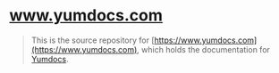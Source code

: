# www.yumdocs.com

> This is the source repository for [https://www.yumdocs.com](https://www.yumdocs.com),
which holds the documentation for [Yumdocs](https://github.com/yumdocs/yumdocs).

